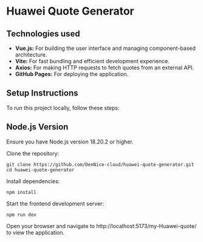 # Huawei Quote Generator

## Technologies used
 - **Vue.js:** For building the user interface and managing component-based architecture.
 - **Vite:** For fast bundling and efficient development experience.
 - **Axios:** For making HTTP requests to fetch quotes from an external API.
 - **GitHub Pages:** For deploying the application.

## Setup Instructions
To run this project locally, follow these steps:

## Node.js Version
Ensure you have Node.js version 18.20.2 or higher.

Clone the repository:
```
git clone https://github.com/DenNice-cloud/huawei-quote-generator.git
cd huawei-quote-generator
```

Install dependencies:
```
npm install
```

Start the frontend development server:
```
npm run dev
```

Open your browser and navigate to http://localhost:5173/my-Huawei-quote/ to view the application.

